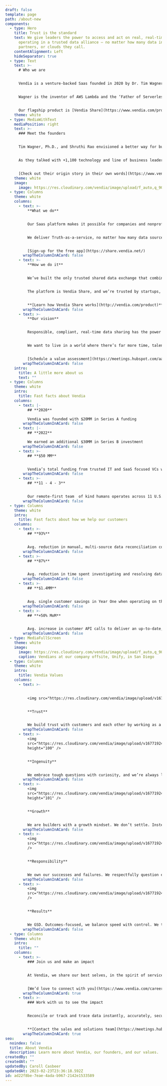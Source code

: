 ```yaml
---
draft: false
template: page
path: /about-new
components:
  - type: Hero
    title: Trust is the standard
    text: We give leaders the power to access and act on real, real-time data while
      operating in a trusted data alliance — no matter how many data inputs,
      partners, or clouds they call.
    contentAlignment: Left
    hideSeparator: true
  - type: Text
    text: >-
      # Who we are


      Vendia is a venture-backed Saas founded in 2020 by Dr. Tim Wagner and Shruthi Rao. 


      Wagner is the inventor of AWS Lambda and the ‘Father of Serverless computing’. Rao is the founder of AWS Blockchain and led its GTM program before founding Vendia. 


      Our flagship product is [Vendia Share](https://www.vendia.com/product), and it’s trusted by leaders in both grassroots nonprofits and the Global 2000.
    theme: white
  - type: MediaWithText
    mediaPosition: right
    text: >-
      ### Meet the founders


      Tim Wagner, Ph.D., and Shruthi Rao envisioned a better way for businesses to shared data and, at the same time, eliminate cost centers. It’s why Vendia was founded.


      As they talked with +1,100 technology and line of business leaders, they discovered they all needed the same thing — a way to accelerate time to innovation and share a single copy of truth, no matter what technology they and their data-sharing partners use.


      [Check out their origin story in their own words](https://www.vendia.com/blog/meet-vendias-founders)
    theme: white
    image:
      image: https://res.cloudinary.com/vendia/image/upload/f_auto,q_90/v1677181093/Website/Product%20thumbnails/Founders_nzryts.png
  - type: Columns
    theme: white
    columns:
      - text: >-
          **What we do**


          Our Saas platform makes it possible for companies and nonprofits to participate in a real-time data ecosystem — all with a shared but single, accurate, complete, compliant, and automated source of truth.


          We deliver Truth-as-a-service, no matter how many data sources or their points of origin.


          [Sign-up for the free app](https://share.vendia.net/)
        wrapTheColumnInACard: false
      - text: >-
          **How we do it**


          We’ve built the only trusted shared data exchange that combines the best of business blockchain, Smart APIs, and cloud database technology as a single, scalable Saas platform.


          The platform is Vendia Share, and we’re trusted by startups, the Global 2000, and government-sponsored enterprises alike.


          **[Learn how Vendia Share works](http://vendia.com/product)**
        wrapTheColumnInACard: false
      - text: >-
          **Our vision**


          Responsible, compliant, real-time data sharing has the power to transform industries, customer experiences, and communities — all for the better. 


          We want to live in a world where there’s far more time, talent, and money spent on indisputable truth, earned trust, and valuable innovation. 


          [Schedule a value assessment](https://meetings.hubspot.com/aashish3/value-assesement-meeting)
        wrapTheColumnInACard: false
    intro:
      title: A little more about us
      text: ""
  - type: Columns
    theme: white
    intro:
      title: Fast facts about Vendia
    columns:
      - text: |-
          ## **2020**

          Vendia was founded with $20MM in Series A funding
        wrapTheColumnInACard: false
      - text: |-
          ## **2022**

          We earned an additional $30MM in Series B investment
        wrapTheColumnInACard: false
      - text: >-
          ## **$50 MM**


          Vendia’s total funding from trusted IT and SaaS focused VCs who value relationships as much as results
        wrapTheColumnInACard: false
      - text: >-
          ## **11 - 4 - 3**


          Our remote-first team  of kind humans operates across 11 U.S. states, four countries, and three continents
        wrapTheColumnInACard: false
  - type: Columns
    theme: white
    intro:
      title: Fast facts about how we help our customers
    columns:
      - text: >-
          ## **93%**


          Avg. reduction in manual, multi-source data reconciliation costs with Vendia Share
        wrapTheColumnInACard: false
      - text: >-
          ## **87%**


          Avg. reduction in time spent investigating and resolving data  inconsistencies thanks to Vendia Share
        wrapTheColumnInACard: false
      - text: >-
          ## **$1.4MM**


          Avg. single customer savings in Year One when operating on the Vendia Share platform
        wrapTheColumnInACard: false
      - text: >-
          ## **+50% MoM**


          Avg. increase in customer API calls to deliver an up-to-date, auto-reconciled golden record
        wrapTheColumnInACard: false
  - type: MediaFullScreen
    theme: white
    image:
      image: https://res.cloudinary.com/vendia/image/upload/f_auto,q_90/v1677182853/Website/Misc%20website%20images/Vedia_Company_Meeting-HoffmanPhotoVideo-0207_vvwsn1.jpg
      caption: Vendians at our company offsite, Unify, in San Diego
  - type: Columns
    theme: white
    intro:
      title: Vendia Values
    columns:
      - text: >-
          

          <img src="https://res.cloudinary.com/vendia/image/upload/v1677192419/Website/Icons/Vendia%20value%20icons/Trust_bnfhfj.png" alt="Trust" class="image-float-left" height="100" />


          **Trust**


          We build trust with customers and each other by working as a team, operating with transparency, and using good judgment.
        wrapTheColumnInACard: false
      - text: >-
          <img
          src="https://res.cloudinary.com/vendia/image/upload/v1677192419/Website/Icons/Vendia%20value%20icons/Ingenuity_yvhjsv.png"  class="image-float-left"
          height="100" />


          **Ingenuity**


          We embrace tough questions with curiosity, and we’re always learning. We’re creative, inventive, and trailblazing.
        wrapTheColumnInACard: false
      - text: >-
          <img
          src="https://res.cloudinary.com/vendia/image/upload/v1677192419/Website/Icons/Vendia%20value%20icons/Growth_xqqbsp.png"  class="image-float-left"
          height="101" />


          **Growth**


          We are builders with a growth mindset. We don’t settle. Instead, we strive and continuously improve in all that we do.
        wrapTheColumnInACard: false
      - text: >-
          <img
          src="https://res.cloudinary.com/vendia/image/upload/v1677192419/Website/Icons/Vendia%20value%20icons/Responsibility_byo090.png"  class="image-float-left"
          />


          **Responsibility**


          We own our successes and failures. We respectfully question each other, ask for feedback, and speak up if concerns arise.
        wrapTheColumnInACard: false
      - text: >-
          <img
          src="https://res.cloudinary.com/vendia/image/upload/v1677192419/Website/Icons/Vendia%20value%20icons/Results_m3v7gn.png"  class="image-float-left"
          />


          **Results**


          We GSD. Outcomes-focused, we balance speed with control. We think big, take calculated risks, and deliver reliably.
        wrapTheColumnInACard: false
  - type: Columns
    theme: white
    intro:
      title: ""
    columns:
      - text: >-
          ### Join us and make an impact


          At Vendia, we share our best selves, in the spirit of service and excellence, with our customers and one another.


          [We’d love to connect with you](https://www.vendia.com/careers)
        wrapTheColumnInACard: true
      - text: >-
          ### Work with us to see the impact


          Reconcile or track and trace data instantly, accurately, securely, and compliantly with fine-grained control — no matter how many or how varied your architecture, infrastructure, partners, or inputs are.


          **[Contact the sales and solutions team](https://meetings.hubspot.com/aashish3/contact-sales)**
        wrapTheColumnInACard: true
seo:
  noindex: false
  title: About Vendia
  description: Learn more about Vendia, our founders, and our values.
createdBy: ""
createdAt: ""
updatedBy: Caroll Casbeer
updatedAt: 2023-02-23T23:36:18.592Z
id: ad22f8be-7eae-4ada-b967-2142e1533589
---
```

